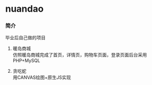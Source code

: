 # nuandao
### 简介
毕业后自己做的项目

1. 暖岛商城   
	仿照暖岛商城完成了首页，详情页，购物车页面，登录页面后台采用PHP+MySQL

2. 贪吃蛇     
	用CANVAS绘图+原生JS实现
